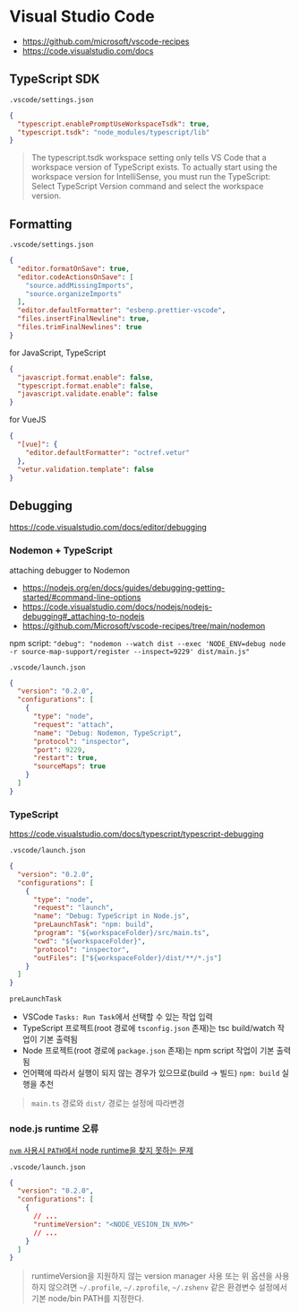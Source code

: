 # Visual Studio Code

- <https://github.com/microsoft/vscode-recipes>
- <https://code.visualstudio.com/docs>

## TypeScript SDK

`.vscode/settings.json`

```json
{
  "typescript.enablePromptUseWorkspaceTsdk": true,
  "typescript.tsdk": "node_modules/typescript/lib"
}
```

> The typescript.tsdk workspace setting only tells VS Code that a workspace version of TypeScript exists.
> To actually start using the workspace version for IntelliSense, you must run the TypeScript:
> Select TypeScript Version command and select the workspace version.

## Formatting

`.vscode/settings.json`

```json
{
  "editor.formatOnSave": true,
  "editor.codeActionsOnSave": [
    "source.addMissingImports",
    "source.organizeImports"
  ],
  "editor.defaultFormatter": "esbenp.prettier-vscode",
  "files.insertFinalNewline": true,
  "files.trimFinalNewlines": true
}
```

for JavaScript, TypeScript

```json
{
  "javascript.format.enable": false,
  "typescript.format.enable": false,
  "javascript.validate.enable": false
}
```

for VueJS

```json
{
  "[vue]": {
    "editor.defaultFormatter": "octref.vetur"
  },
  "vetur.validation.template": false
}
```

## Debugging

<https://code.visualstudio.com/docs/editor/debugging>

### Nodemon + TypeScript

attaching debugger to Nodemon

- <https://nodejs.org/en/docs/guides/debugging-getting-started/#command-line-options>
- <https://code.visualstudio.com/docs/nodejs/nodejs-debugging#_attaching-to-nodejs>
- <https://github.com/Microsoft/vscode-recipes/tree/main/nodemon>

npm script: `"debug": "nodemon --watch dist --exec 'NODE_ENV=debug node -r source-map-support/register --inspect=9229' dist/main.js"`

`.vscode/launch.json`

```json
{
  "version": "0.2.0",
  "configurations": [
    {
      "type": "node",
      "request": "attach",
      "name": "Debug: Nodemon, TypeScript",
      "protocol": "inspector",
      "port": 9229,
      "restart": true,
      "sourceMaps": true
    }
  ]
}
```

### TypeScript

<https://code.visualstudio.com/docs/typescript/typescript-debugging>

`.vscode/launch.json`

```json
{
  "version": "0.2.0",
  "configurations": [
    {
      "type": "node",
      "request": "launch",
      "name": "Debug: TypeScript in Node.js",
      "preLaunchTask": "npm: build",
      "program": "${workspaceFolder}/src/main.ts",
      "cwd": "${workspaceFolder}",
      "protocol": "inspector",
      "outFiles": ["${workspaceFolder}/dist/**/*.js"]
    }
  ]
}
```

`preLaunchTask`

- VSCode `Tasks: Run Task`에서 선택할 수 있는 작업 입력
- TypeScript 프로젝트(root 경로에 `tsconfig.json` 존재)는 tsc build/watch 작업이 기본 출력됨
- Node 프로젝트(root 경로에 `package.json` 존재)는 npm script 작업이 기본 출력됨
- 언어팩에 따라서 실행이 되지 않는 경우가 있으므로(build -> 빌드) `npm: build` 실행을 추천

> `main.ts` 경로와 `dist/` 경로는 설정에 따라변경

### node.js runtime 오류

[`nvm` 사용시 `PATH`에서 node runtime을 찾지 못하는 문제](https://code.visualstudio.com/docs/nodejs/nodejs-debugging#_multi-version-support)

`.vscode/launch.json`

```json
{
  "version": "0.2.0",
  "configurations": [
    {
      // ...
      "runtimeVersion": "<NODE_VESION_IN_NVM>"
      // ...
    }
  ]
}
```

> runtimeVersion을 지원하지 않는 version manager 사용 또는 위 옵션을 사용하지 않으려면
> `~/.profile`, `~/.zprofile`, `~/.zshenv` 같은 환경변수 설정에서 기본 node/bin PATH를 지정한다.
